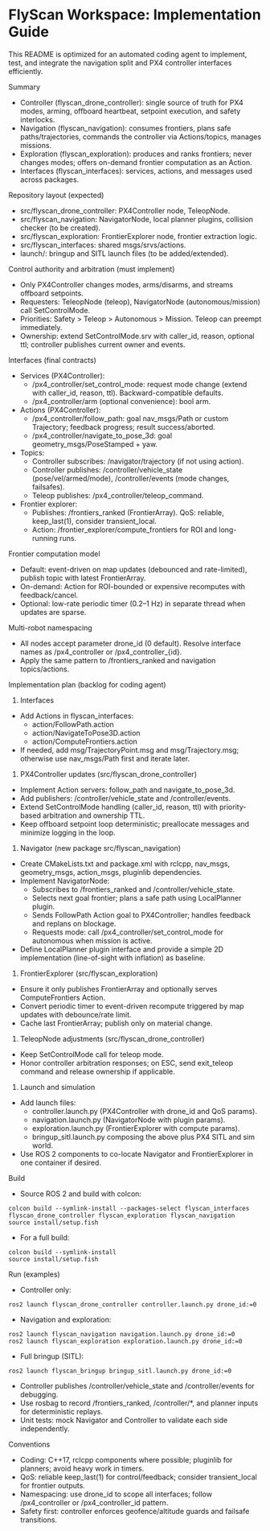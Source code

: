 # FlyScan Workspace: Implementation Guide

This README is optimized for an automated coding agent to implement, test, and integrate the navigation split and PX4 controller interfaces efficiently.

Summary

- Controller (flyscan_drone_controller): single source of truth for PX4 modes, arming, offboard heartbeat, setpoint execution, and safety interlocks.
- Navigation (flyscan_navigation): consumes frontiers, plans safe paths/trajectories, commands the controller via Actions/topics, manages missions.
- Exploration (flyscan_exploration): produces and ranks frontiers; never changes modes; offers on-demand frontier computation as an Action.
- Interfaces (flyscan_interfaces): services, actions, and messages used across packages.

Repository layout (expected)

- src/flyscan_drone_controller: PX4Controller node, TeleopNode.
- src/flyscan_navigation: NavigatorNode, local planner plugins, collision checker (to be created).
- src/flyscan_exploration: FrontierExplorer node, frontier extraction logic.
- src/flyscan_interfaces: shared msgs/srvs/actions.
- launch/: bringup and SITL launch files (to be added/extended).

Control authority and arbitration (must implement)

- Only PX4Controller changes modes, arms/disarms, and streams offboard setpoints.
- Requesters: TeleopNode (teleop), NavigatorNode (autonomous/mission) call SetControlMode.
- Priorities: Safety > Teleop > Autonomous > Mission. Teleop can preempt immediately.
- Ownership: extend SetControlMode.srv with caller_id, reason, optional ttl; controller publishes current owner and events.

Interfaces (final contracts)

- Services (PX4Controller):
  - /px4_controller/set_control_mode: request mode change (extend with caller_id, reason, ttl). Backward-compatible defaults.
  - /px4_controller/arm (optional convenience): bool arm.
- Actions (PX4Controller):
  - /px4_controller/follow_path: goal nav_msgs/Path or custom Trajectory; feedback progress; result success/aborted.
  - /px4_controller/navigate_to_pose_3d: goal geometry_msgs/PoseStamped + yaw.
- Topics:
  - Controller subscribes: /navigator/trajectory (if not using action).
  - Controller publishes: /controller/vehicle_state (pose/vel/armed/mode), /controller/events (mode changes, failsafes).
  - Teleop publishes: /px4_controller/teleop_command.
- Frontier explorer:
  - Publishes: /frontiers_ranked (FrontierArray). QoS: reliable, keep_last(1), consider transient_local.
  - Action: /frontier_explorer/compute_frontiers for ROI and long-running runs.

Frontier computation model

- Default: event-driven on map updates (debounced and rate-limited), publish topic with latest FrontierArray.
- On-demand: Action for ROI-bounded or expensive recomputes with feedback/cancel.
- Optional: low-rate periodic timer (0.2–1 Hz) in separate thread when updates are sparse.

Multi-robot namespacing

- All nodes accept parameter drone_id (0 default). Resolve interface names as /px4_controller or /px4_controller_{id}.
- Apply the same pattern to /frontiers_ranked and navigation topics/actions.

Implementation plan (backlog for coding agent)

1. Interfaces

- Add Actions in flyscan_interfaces:
  - action/FollowPath.action
  - action/NavigateToPose3D.action
  - action/ComputeFrontiers.action
- If needed, add msg/TrajectoryPoint.msg and msg/Trajectory.msg; otherwise use nav_msgs/Path first and iterate later.

1. PX4Controller updates (src/flyscan_drone_controller)

- Implement Action servers: follow_path and navigate_to_pose_3d.
- Add publishers: /controller/vehicle_state and /controller/events.
- Extend SetControlMode handling (caller_id, reason, ttl) with priority-based arbitration and ownership TTL.
- Keep offboard setpoint loop deterministic; preallocate messages and minimize logging in the loop.

1. Navigator (new package src/flyscan_navigation)

- Create CMakeLists.txt and package.xml with rclcpp, nav_msgs, geometry_msgs, action_msgs, pluginlib dependencies.
- Implement NavigatorNode:
  - Subscribes to /frontiers_ranked and /controller/vehicle_state.
  - Selects next goal frontier; plans a safe path using LocalPlanner plugin.
  - Sends FollowPath Action goal to PX4Controller; handles feedback and replans on blockage.
  - Requests mode: call /px4_controller/set_control_mode for autonomous when mission is active.
- Define LocalPlanner plugin interface and provide a simple 2D implementation (line-of-sight with inflation) as baseline.

1. FrontierExplorer (src/flyscan_exploration)

- Ensure it only publishes FrontierArray and optionally serves ComputeFrontiers Action.
- Convert periodic timer to event-driven recompute triggered by map updates with debounce/rate limit.
- Cache last FrontierArray; publish only on material change.

1. TeleopNode adjustments (src/flyscan_drone_controller)

- Keep SetControlMode call for teleop mode.
- Honor controller arbitration responses; on ESC, send exit_teleop command and release ownership if applicable.

1. Launch and simulation

- Add launch files:
  - controller.launch.py (PX4Controller with drone_id and QoS params).
  - navigation.launch.py (NavigatorNode with plugin params).
  - exploration.launch.py (FrontierExplorer with compute params).
  - bringup_sitl.launch.py composing the above plus PX4 SITL and sim world.
- Use ROS 2 components to co-locate Navigator and FrontierExplorer in one container if desired.

Build

- Source ROS 2 and build with colcon:

```shell
colcon build --symlink-install --packages-select flyscan_interfaces flyscan_drone_controller flyscan_exploration flyscan_navigation
source install/setup.fish
```

- For a full build:

```shell
colcon build --symlink-install
source install/setup.fish
```

Run (examples)

- Controller only:

```shell
ros2 launch flyscan_drone_controller controller.launch.py drone_id:=0
```

- Navigation and exploration:

```shell
ros2 launch flyscan_navigation navigation.launch.py drone_id:=0
ros2 launch flyscan_exploration exploration.launch.py drone_id:=0
```

- Full bringup (SITL):

```shell
ros2 launch flyscan_bringup bringup_sitl.launch.py drone_id:=0
```

- Controller publishes /controller/vehicle_state and /controller/events for debugging.
- Use rosbag to record /frontiers_ranked, /controller/*, and planner inputs for deterministic replays.
- Unit tests: mock Navigator and Controller to validate each side independently.


Conventions

- Coding: C++17, rclcpp components where possible; pluginlib for planners; avoid heavy work in timers.
- QoS: reliable keep_last(1) for control/feedback; consider transient_local for frontier outputs.
- Namespacing: use drone_id to scope all interfaces; follow /px4_controller or /px4_controller_id pattern.
- Safety first: controller enforces geofence/altitude guards and failsafe transitions.
